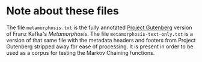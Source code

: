 # Note about these files

The file `metamorphosis.txt` is the fully annotated [Project Gutenberg](pg)
version of Franz Kafka's _Metamorphosis_. The file
`metamorphosis-text-only.txt` is a version of that same file with the metadata
headers and footers from Project Gutenberg stripped away for ease of
processing. It is present in order to be used as a corpus for testing the
Markov Chaining functions.

[pg]: http://www.gutenberg.org/

